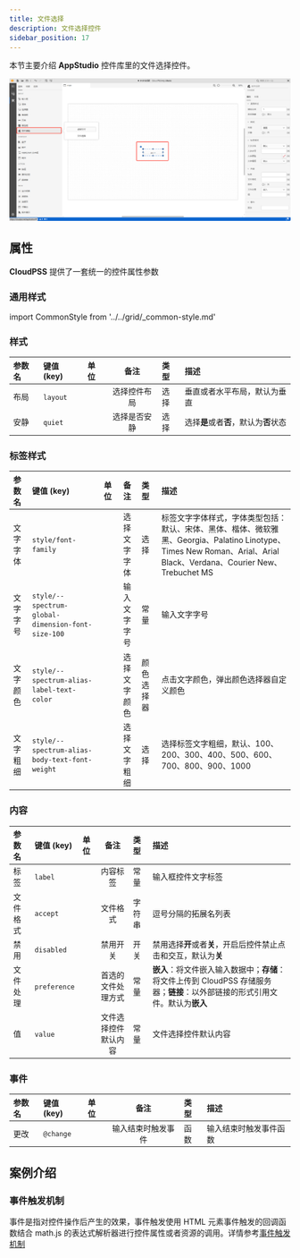 ```yaml
---
title: 文件选择
description: 文件选择控件
sidebar_position: 17
---
```


本节主要介绍 **AppStudio** 控件库里的文件选择控件。

![文件选择控件](image.png "文件选择控件")

## 属性

**CloudPSS** 提供了一套统一的控件属性参数

### 通用样式

import CommonStyle from '../../grid/_common-style.md'

<CommonStyle />

### 样式

| 参数名 | 键值 (key) | 单位 | 备注 | 类型 | 描述 |
| :--- | :--- | :--- | :--: | :--- | :--- |
| 布局 | `layout` |  | 选择控件布局 | 选择 | 垂直或者水平布局，默认为垂直 |
| 安静 | `quiet` |  | 选择是否安静 | 选择 | 选择**是**或者**否**，默认为**否**状态 |

### 标签样式

| 参数名 | 键值 (key) | 单位 | 备注 | 类型 | 描述 |
| :--- | :--- | :--- | :--: | :--- | :--- |
| 文字字体 | `style/font-family` |  | 选择文字字体 | 选择 | 标签文字字体样式，字体类型包括：默认、宋体、黑体、楷体、微软雅黑、Georgia、Palatino Linotype、Times New Roman、Arial、Arial Black、Verdana、Courier New、Trebuchet MS |
| 文字字号 | `style/--spectrum-global-dimension-font-size-100` |  | 输入文字字号 | 常量 | 输入文字字号 |
| 文字颜色 | `style/--spectrum-alias-label-text-color` |  | 选择文字颜色 | 颜色选择器 | 点击文字颜色，弹出颜色选择器自定义颜色 |
| 文字粗细 | `style/--spectrum-alias-body-text-font-weight` |  | 选择文字粗细 | 选择 | 选择标签文字粗细，默认、100、200、300、400、500、600、700、800、900、1000 |

### 内容

| 参数名 | 键值 (key) | 单位 | 备注 | 类型 | 描述 |
| :--- | :--- | :--- | :--: | :--- | :--- |
| 标签 | `label` |  | 内容标签 | 常量 | 输入框控件文字标签 |
| 文件格式 | `accept` |  | 文件格式 | 字符串 | 逗号分隔的拓展名列表 |
| 禁用 | `disabled` |  | 禁用开关 | 开关 | 禁用选择**开**或者**关**，开启后控件禁止点击和交互，默认为**关** |
| 文件处理 | `preference` |  | 首选的文件处理方式 | 常量 | **嵌入**：将文件嵌入输入数据中；**存储**：将文件上传到 CloudPSS 存储服务器；**链接**：以外部链接的形式引用文件。默认为**嵌入** |
| 值 | `value` |  | 文件选择控件默认内容 | 常量 |  文件选择控件默认内容 |


### 事件

| 参数名 | 键值 (key) | 单位 | 备注 | 类型 | 描述 |
| :--- | :--- | :--- | :--: | :--- | :--- |
| 更改 | `@change` |  | 输入结束时触发事件 | 函数 | 输入结束时触发事件函数 |

## 案例介绍

###  事件触发机制

事件是指对控件操作后产生的效果，事件触发使用 HTML 元素事件触发的回调函数结合 math.js 的表达式解析器进行控件属性或者资源的调用。详情参考[事件触发机制](../../../basic/event/index.md)